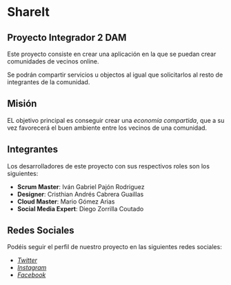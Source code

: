 # ShareIt
## Proyecto Integrador 2 DAM
Este proyecto consiste en crear una aplicación en la que se puedan crear comunidades de vecinos online.

Se podrán compartir servicios u objectos al igual que solicitarlos al resto de integrantes de la comunidad.

## Misión
EL objetivo principal es conseguir crear una *economía compartida*, que a su vez favorecerá el buen ambiente entre los vecinos de una comunidad.

## Integrantes
Los desarrolladores de este proyecto con sus respectivos roles son los siguientes:

* **Scrum Master**: Iván Gabriel Pajón Rodriguez
* **Designer**: Cristhian Andrés Cabrera Guaillas
* **Cloud Master**: Mario Gómez Arias
* **Social Media Expert**: Diego Zorrilla Coutado

## Redes Sociales
Podéis seguir el perfil de nuestro proyecto en las siguientes redes sociales:
* [*Twitter*](https://twitter.com/shareitdam)
* [*Instagram*](https://www.instagram.com/shareitdam/)
* [*Facebook*](https://www.facebook.com/shareit.dam.3)
